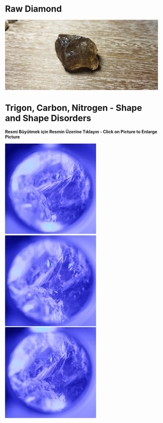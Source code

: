 <h1>Raw Diamond</h1>

<img src="https://raw.githubusercontent.com/meforce/raw-diamond/main/images/IMG_20220707_122604-1.jpg"/>

<h1>Trigon, Carbon, Nitrogen - Shape and Shape Disorders</h1>

<b>Resmi Büyütmek için Resmin Üzerine Tıklayın - Click on Picture to Enlarge Picture</b>

<img src="https://raw.githubusercontent.com/meforce/raw-diamond/main/images/IMG_20220716_121102-2.jpg" width="300"/><img src="https://raw.githubusercontent.com/meforce/raw-diamond/main/images/IMG_20220716_121113-2.jpg" width="300"/><img src="https://raw.githubusercontent.com/meforce/raw-diamond/main/images/IMG_20220716_121133-2.jpg" width="300"/>
